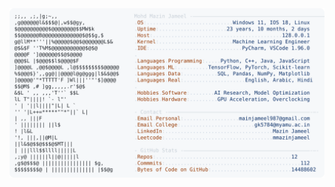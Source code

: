 <picture>
  <source srcset="https://raw.githubusercontent.com/mmazinjameel/mmazinjameel/main/dark_mode.svg?v=1757206380" media="(prefers-color-scheme: dark)">
  <img src="https://raw.githubusercontent.com/mmazinjameel/mmazinjameel/main/light_mode.svg?v=1757206380">
</picture>
